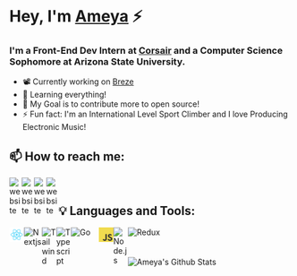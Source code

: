 

# Hey, I'm [Ameya][website] ⚡

### I'm a Front-End Dev Intern at [Corsair][corsair] and a Computer Science Sophomore at Arizona State University.

- 📽️ Currently working on [Breze][breze]
- 🌱 Learning everything!
- 👯 My Goal is to contribute more to open source!
- ⚡ Fun fact: I'm an International Level Sport Climber and I love Producing Electronic Music!


## 📫 How to reach me:

[<img align="left" alt="website" width="22px" src="https://cdn2.iconfinder.com/data/icons/metro-ui-dock/128/Personal.png" />][website]
[<img align="left" alt="website" width="22px" src="https://cdn2.iconfinder.com/data/icons/social-media-2285/512/1_Linkedin_unofficial_colored_svg-512.png" />][linkedin]
[<img align="left" alt="website" width="22px" src="https://cdn2.iconfinder.com/data/icons/social-media-2285/512/1_Twitter3_colored_svg-512.png" />][twitter]
[<img align="left" alt="website" width="22px" src="https://cdn2.iconfinder.com/data/icons/social-media-2285/512/1_Instagram_colored_svg_1-512.png" />][instagram]

<br/>


## :bulb: Languages and Tools:

<div>
<img align="left" alt="React" width="26px" src="https://raw.githubusercontent.com/github/explore/80688e429a7d4ef2fca1e82350fe8e3517d3494d/topics/react/react.png" />
  
<img align="left" alt="Nextjs" width="32px" src="https://kajabi-storefronts-production.kajabi-cdn.com/kajabi-storefronts-production/themes/2147555239/settings_images/sztBYO9XSDmP7U3Fc6z1_15vw4q9kSO61gvM6iEuv_Server_Side_Rendering_for_Dummies.png" />
  
<img align="left" alt="Tailwind" width="26px" src="https://user-images.githubusercontent.com/98990/89711240-4172a200-d989-11ea-8d51-4aaf922fa407.png" />
  
<img align="left" alt="Typescript" width="26px" src="https://upload.wikimedia.org/wikipedia/commons/thumb/4/4c/Typescript_logo_2020.svg/1024px-Typescript_logo_2020.svg.png" />
  
<img align="left" alt="Go" width="50px" src="https://logo-download.com/wp-content/data/images/png/Go-logo.png" /> 
  
<img align="left" alt="JavaScript" width="26px" src="https://raw.githubusercontent.com/github/explore/80688e429a7d4ef2fca1e82350fe8e3517d3494d/topics/javascript/javascript.png" />
  
<img align="left" alt="Node.js" width="26px" src="https://seeklogo.com/images/N/nodejs-logo-FBE122E377-seeklogo.com.png" />
  
<img align="left" alt="Redux" width="80px" src="https://miro.medium.com/max/7220/1*BpaqVMW2RjQAg9cFHcX1pw.png" />
</div>

<br/>
<br/>
<br/>

<img align="center" alt="Ameya's Github Stats" src="https://github-readme-stats.vercel.app/api?username=ameyalambat128&show_icons=true&hide_border=true&bg_color=45,8BBEE8,EEC3AA">

<!--
**ameyalambat128/ameyalambat128** is a ✨ _special_ ✨ repository because its `README.md` (this file) appears on your GitHub profile.

Here are some ideas to get you started:

- 🔭 I’m currently working on ...
- 🌱 I’m currently learning ...
- 👯 I’m looking to collaborate on ...
- 🤔 I’m looking for help with ...
- 💬 Ask me about ...
- 📫 How to reach me: ...
- 😄 Pronouns: ...
- ⚡ Fun fact: ...
-->
[breze]: https://breze.one
[corsair]: https://www.corsair.com/us/en/
[website]: https://ameyalambat.com/
[linkedin]: http://www.linkedin.com/in/ameyalambat
[twitter]: https://www.twitter.com/lambatameya
[instagram]: https://www.instagram.com/ameyalambat128/
